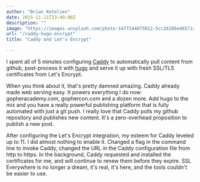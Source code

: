 ```yaml
---
author: "Brian Ketelsen"
date: 2015-11-11T23:49:00Z
description: ""
image: "https://images.unsplash.com/photo-1477244075012-5cc28286e465?ixlib=rb-0.3.5&q=80&fm=jpg&crop=entropy&cs=tinysrgb&w=1080&fit=max&s=650281f5f6da101b6954a53645bf6501"
url: "/caddy-hugo-encrypt"
title: "Caddy and Let's Encrypt"

---
```


I spent all of 5 minutes configuring [Caddy](https://caddyserver.com) to automatically pull content from github, post-process it with [hugo](http://gohugo.io) and serve it up with fresh SSL/TLS certificates from Let's Encrypt. <!--more-->

When you think about it, that's pretty damned amazing.  Caddy already made web serving easy.  It powers everything I do now: gopheracademy.com, gophercon.com and a dozen more.  Add hugo to the mix and you have a really powerful publishing platform that is fully automated with just a git push.  I really love that Caddy polls my github repository and publishes new content.  It's a zero-overhead proposition to publish a new post.

After configuring the Let's Encrypt integration, my esteem for Caddy leveled up to 11.  I did almost nothing to enable it.  Changed a flag in the command line to invoke Caddy, changed the URL in the Caddy configuration file from http to https.  In the background, Caddy requested and installed the certificates for me, and will continue to renew them before they expire.  SSL Everywhere is no longer a dream, it's real, it's here, and the tools couldn't be easier to use.
